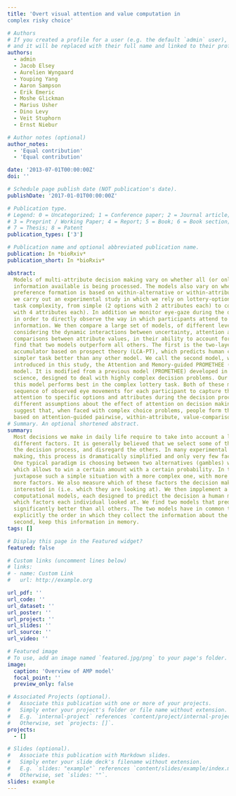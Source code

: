 ```yaml
---
title: 'Overt visual attention and value computation in
complex risky choice'

# Authors
# If you created a profile for a user (e.g. the default `admin` user), write the username (folder name) here
# and it will be replaced with their full name and linked to their profile.
authors:
  - admin
  - Jacob Elsey
  - Aurelien Wyngaard
  - Youping Yang
  - Aaron Sampson
  - Erik Emeric
  - Moshe Glickman
  - Marius Usher
  - Dino Levy
  - Veit Stuphorn
  - Ernst Niebur

# Author notes (optional)
author_notes:
  - 'Equal contribution'
  - 'Equal contribution'

date: '2013-07-01T00:00:00Z'
doi: ''

# Schedule page publish date (NOT publication's date).
publishDate: '2017-01-01T00:00:00Z'

# Publication type.
# Legend: 0 = Uncategorized; 1 = Conference paper; 2 = Journal article;
# 3 = Preprint / Working Paper; 4 = Report; 5 = Book; 6 = Book section;
# 7 = Thesis; 8 = Patent
publication_types: ['3']

# Publication name and optional abbreviated publication name.
publication: In *bioRxiv*
publication_short: In *bioRxiv*

abstract: 
  Models of multi-attribute decision making vary on whether all (or only part of the)
  information available is being processed. The models also vary on whether the
  preference formation is based on within-alternative or within-attribute processing. Here
  we carry out an experimental study in which we rely on lottery-options, and we vary the
  task complexity, from simple (2 options with 2 attributes each) to complex (4 options
  with 4 attributes each). In addition we monitor eye-gaze during the decision formation,
  in order to directly observe the way in which participants attend to decision-relevant
  information. We then compare a large set of models, of different levels of complexity, by
  considering the dynamic interactions between uncertainty, attention and pairwise
  comparisons between attribute values, in their ability to account for the choice data. We
  find that two models outperform all others. The first is the two-layer leaky-competing
  accumulator based on prospect theory (LCA-PT), which predicts human choices on the
  simpler task better than any other model. We call the second model, which is
  introduced in this study, the Attention and Memory-guided PROMETHEE (AMP)
  model. It is modified from a previous model (PROMETHEE) developed in management
  science, designed to deal with highly complex decision problems. Our results show that
  this model performs best in the complex lottery task. Both of these models use the
  sequence of observed eye movements for each participant to capture the allocation of
  attention to specific options and attributes during the decision process, but make
  different assumptions about the effect of attention on decision making. Our results
  suggest that, when faced with complex choice problems, people form their preference
  based on attention-guided pairwise, within-attribute, value-comparisons.
# Summary. An optional shortened abstract.
summary: 
  Most decisions we make in daily life require to take into account a large number of
  different factors. It is generally believed that we select some of them, use only those for
  the decision process, and disregard the others. In many experimental studies of decision
  making, this process is dramatically simplified and only very few factors are included.
  One typical paradigm is choosing between two alternatives (gambles) where each of
  which allows to win a certain amount with a certain probability. In this study, we
  juxtapose such a simple situation with a more complex one, with more alternatives and
  more factors. We also measure which of these factors the decision makers actually are
  interested in (i.e. which they are looking at). We then impplement a dozen
  computational models, each designed to predict the decision a human makes based on
  which factors each individual looked at. We find two models that predict the choices
  significantly better than all others. The two models have in common that they, first, use
  explicitly the order in which they collect the information about the different choices and
  second, keep this information in memory.
tags: []

# Display this page in the Featured widget?
featured: false

# Custom links (uncomment lines below)
# links:
# - name: Custom Link
#   url: http://example.org

url_pdf: ''
url_code: ''
url_dataset: ''
url_poster: ''
url_project: ''
url_slides: ''
url_source: ''
url_video: ''

# Featured image
# To use, add an image named `featured.jpg/png` to your page's folder.
image:
  caption: 'Overview of AMP model'
  focal_point: ''
  preview_only: false

# Associated Projects (optional).
#   Associate this publication with one or more of your projects.
#   Simply enter your project's folder or file name without extension.
#   E.g. `internal-project` references `content/project/internal-project/index.md`.
#   Otherwise, set `projects: []`.
projects:
  - []

# Slides (optional).
#   Associate this publication with Markdown slides.
#   Simply enter your slide deck's filename without extension.
#   E.g. `slides: "example"` references `content/slides/example/index.md`.
#   Otherwise, set `slides: ""`.
slides: example
---
```

